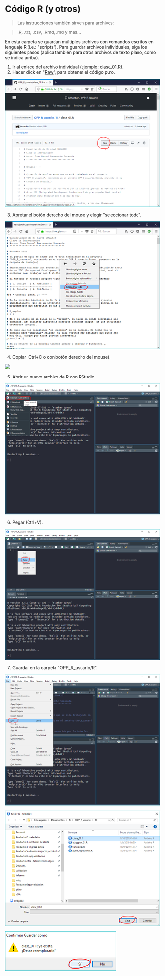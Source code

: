 # Código R (y otros)

> Las instrucciones también sirven para archivos:

> .R, .txt, .csv, .Rmd, .md y más...

En esta carpeta se guardan múltiples archivos con comandos escritos en lenguaje R (i.e.: "scripts"). Para guardar archivos individuales, siga los siguientes pasos (aplica también para otros archivos de texto plano, como se indica arriba).

1. Ir al enlace del archivo individual (ejemplo: [clase_01.R](clase_01.R)).  
2. Hacer click en "[Raw](https://raw.githubusercontent.com/jumanbar/OPP_R_usuario/master/R/clase_01.R)", para obtener el código puro.  

![](../misc/01_captura_boton_raw.png)

3. Apretar el botón derecho del mouse y elegir "seleccionar todo".  

![](../misc/02_captura_boton_der_sel_todo.png)

4. Copiar (Ctrl+C o con botón derecho del mouse).  

![](../misc/02_captura_boton_der_copiar.png)

5. Abrir un nuevo archivo de R con RStudio.  

![](../misc/04_captura_rstudio_new_script.png)

6. Pegar (Ctrl+V).  

![](../misc/05_captura_rstudio_pegar.png)

7. Guardar en la carpeta "OPP_R_usuario/R".

![](../misc/06_captura_rstudio_guardar.png)

![](../misc/07_captura_rstudio_guardar2.png)

![](../misc/08_captura_rstudio_guardar3.png)

